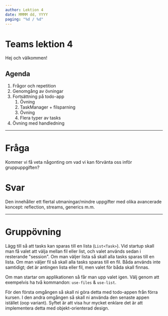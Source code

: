 ```yaml
---
author: Lektion 4
date: MMMM dd, YYYY
paging: "%d / %d"
---
```


# Teams lektion 4

Hej och välkommen!

## Agenda

1. Frågor och repetition
2. Genomgång av övningar
3. Fortsättning på todo-app
   1. Övning
   2. TaskManager + filsparning
   3. Övning
   4. Flera typer av tasks
4. Övning med handledning

---

# Fråga

Kommer vi få veta någonting om vad vi kan förvänta oss inför gruppuppgiften?

# Svar

Den innehåller ett flertal utmaningar/mindre uppgifter med olika avancerade koncept: reflection, streams, generics m.m.

---

# Gruppövning

Lägg till så att tasks kan sparas till en lista (`List<Task>`). Vid startup skall man få valet att välja mellan fil eller list, och valet används sedan i resterande "session". 
Om man väljer lista så skall alla tasks sparas till en lista.
Om man väljer fil så skall alla tasks sparas till en fil.
Båda används inte samtidigt; det är antingen lista eller fil, men valet för båda skall finnas.

Om man startar om applikationen så får man upp valet igen. Välj genom att exempelvis ha två kommandon: `use-files` & `use-list`.

För den första omgången så skall ni göra detta med todo-appen från förra kursen. I den andra omgången så skall ni använda den senaste appen istället (oop variant). Syftet är att visa hur mycket enklare det är att implementera detta med objekt-orienterad design.
